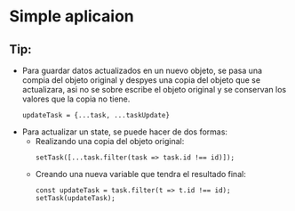 # Simple aplicaion

## Tip: 
- Para guardar datos actualizados en un nuevo objeto, se pasa una compia del objeto original y despyes una copia del objeto que se actualizara, asi no se sobre escribe el objeto original y se conservan los valores que la copia no tiene.
  ~~~
  updateTask = {...task, ...taskUpdate}
  ~~~
- Para actualizar un state, se puede hacer de dos formas:
  - Realizando una copia del objeto original:
      ~~~
      setTask([...task.filter(task => task.id !== id)]);
      ~~~
  - Creando una nueva variable que tendra el resultado final:
      ~~~
      const updateTask = task.filter(t => t.id !== id);
      setTask(updateTask);
      ~~~
